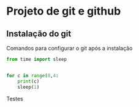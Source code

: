 # Projeto de git e github

## Instalação do git

Comandos para configurar o git após a instalação

`````python
from time import sleep


for c in range(0,4:
    print(c)
    sleep(1)
`````

Testes